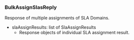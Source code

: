 ### BulkAssignSlasReply
Response of multiple assignments of SLA Domains.

- slaAssignResults: list of SlaAssignResults
  - Response objects of individual SLA assignment result.
